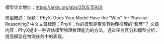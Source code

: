 模型论文地址：https://arxiv.org/abs/2505.15929

模型概述：标题：PhyX: Does Your Model Have the "Wits" for Physical Reasoning?
中文文章标题：PhyX：你的模型是否具有物理推理的“智慧”？
文章内容：PhyX提出一种评估模型物理推理能力的方法，通过任务区分和模型分析，提高模型在物理任务中的表现。
